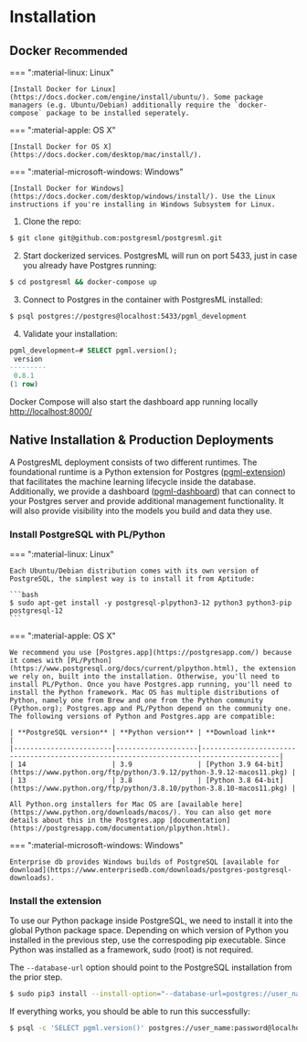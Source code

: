 # Installation

## Docker <small>Recommended</small>
=== ":material-linux: Linux"

    [Install Docker for Linux](https://docs.docker.com/engine/install/ubuntu/). Some package managers (e.g. Ubuntu/Debian) additionally require the `docker-compose` package to be installed seperately.

=== ":material-apple: OS X"

    [Install Docker for OS X](https://docs.docker.com/desktop/mac/install/).

=== ":material-microsoft-windows: Windows"

    [Install Docker for Windows](https://docs.docker.com/desktop/windows/install/). Use the Linux instructions if you're installing in Windows Subsystem for Linux.

1. Clone the repo:
```bash
$ git clone git@github.com:postgresml/postgresml.git
```

2. Start dockerized services. PostgresML will run on port 5433, just in case you already have Postgres running:
```bash
$ cd postgresml && docker-compose up
```

3. Connect to Postgres in the container with PostgresML installed:
```bash
$ psql postgres://postgres@localhost:5433/pgml_development
```

4. Validate your installation:
```sql
pgml_development=# SELECT pgml.version();
 version
---------
 0.8.1
(1 row)
```

Docker Compose will also start the dashboard app running locally [http://localhost:8000/](http://localhost:8000/)


## Native Installation & Production Deployments

A PostgresML deployment consists of two different runtimes. The foundational runtime is a Python extension for Postgres ([pgml-extension](./pgml-extension/)) that facilitates the machine learning lifecycle inside the database. Additionally, we provide a dashboard ([pgml-dashboard](./pgml-dashboard/)) that can connect to your Postgres server and provide additional management functionality. It will also provide visibility into the models you build and data they use. 

### Install PostgreSQL with PL/Python

=== ":material-linux: Linux"

    Each Ubuntu/Debian distribution comes with its own version of PostgreSQL, the simplest way is to install it from Aptitude:

    ```bash
    $ sudo apt-get install -y postgresql-plpython3-12 python3 python3-pip postgresql-12
    ```

=== ":material-apple: OS X"

    We recommend you use [Postgres.app](https://postgresapp.com/) because it comes with [PL/Python](https://www.postgresql.org/docs/current/plpython.html), the extension we rely on, built into the installation. Otherwise, you'll need to install PL/Python. Once you have Postgres.app running, you'll need to install the Python framework. Mac OS has multiple distributions of Python, namely one from Brew and one from the Python community (Python.org); Postgres.app and PL/Python depend on the community one. The following versions of Python and Postgres.app are compatible:

    | **PostgreSQL version** | **Python version** | **Download link**                                                                       |
    |------------------------|--------------------|-----------------------------------------------------------------------------------------|
    | 14                     | 3.9                | [Python 3.9 64-bit](https://www.python.org/ftp/python/3.9.12/python-3.9.12-macos11.pkg) |
    | 13                     | 3.8                | [Python 3.8 64-bit](https://www.python.org/ftp/python/3.8.10/python-3.8.10-macos11.pkg) |

    All Python.org installers for Mac OS are [available here](https://www.python.org/downloads/macos/). You can also get more details about this in the Postgres.app [documentation](https://postgresapp.com/documentation/plpython.html).

=== ":material-microsoft-windows: Windows"

    Enterprise db provides Windows builds of PostgreSQL [available for download](https://www.enterprisedb.com/downloads/postgres-postgresql-downloads).
    

### Install the extension

To use our Python package inside PostgreSQL, we need to install it into the global Python package space. Depending on which version of Python you installed in the previous step, use the correspoding pip executable. Since Python was installed as a framework, sudo (root) is not required. 

The `--database-url` option should point to the PostgreSQL installation from the prior step.

```bash
$ sudo pip3 install --install-option="--database-url=postgres://user_name:password@localhost:5432/database_name" pgml-extension
```

If everything works, you should be able to run this successfully:

```bash
$ psql -c 'SELECT pgml.version()' postgres://user_name:password@localhost:5432/database_name
```
